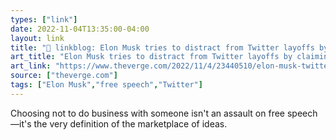 ```yaml
---
types: ["link"]
date: 2022-11-04T13:35:00-04:00
layout: link
title: "🔗 linkblog: Elon Musk tries to distract from Twitter layoffs by claiming advertisers are fleeing the platform - The Verge'"
art_title: "Elon Musk tries to distract from Twitter layoffs by claiming advertisers are fleeing the platform - The Verge"
art_link: "https://www.theverge.com/2022/11/4/23440510/elon-musk-twitter-revenue-drop-advertising-exodus"
source: ["theverge.com"]
tags: ["Elon Musk","free speech","Twitter"]
---
```

Choosing not to do business with someone isn't an assault on free speech—it's the very definition of the marketplace of ideas.
 
